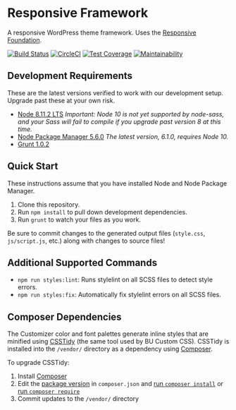 # Responsive Framework

A responsive WordPress theme framework. Uses the [Responsive Foundation](https://github.com/bu-ist/responsive-foundation/).

[![Build Status](https://travis-ci.com/bu-ist/responsive-framework.svg?token=wzsqLbpb4sxFWxMw2jUo&branch=develop)](https://travis-ci.com/bu-ist/responsive-framework)
[![CircleCI](https://circleci.com/gh/bu-ist/responsive-framework.svg?style=svg&circle-token=0188db2344690d2a7eb7c8b6b3f7ef02d3013894)](https://circleci.com/gh/bu-ist/responsive-framework)
[![Test Coverage](https://api.codeclimate.com/v1/badges/50f17f55e72abe7eb3fa/test_coverage)](https://codeclimate.com/repos/582231969f3c3f007e003961/test_coverage)
[![Maintainability](https://api.codeclimate.com/v1/badges/50f17f55e72abe7eb3fa/maintainability)](https://codeclimate.com/repos/582231969f3c3f007e003961/maintainability)

## Development Requirements

These are the latest versions verified to work with our development setup. Upgrade past these at your own risk.

- [Node 8.11.2 LTS](http://nodejs.org/) *Important: Node 10 is not yet supported by node-sass, and your Sass will fail to compile if you upgrade past version 8 at this time.*
- [Node Package Manager 5.6.0](https://github.com/npm/npm) *The latest version, 6.1.0, requires Node 10.*
- [Grunt 1.0.2](http://gruntjs.com/)

## Quick Start

These instructions assume that you have installed Node and Node Package Manager.

1. Clone this repository.
1. Run `npm install` to pull down development dependencies.
1. Run `grunt` to watch your files as you work.

Be sure to commit changes to the generated output files (`style.css`, `js/script.js`, etc.) along with changes to source files!

## Additional Supported Commands

- `npm run styles:lint`: Runs stylelint on all SCSS files to detect style errors.
- `npm run styles:fix`: Automatically fix stylelint errors on all SCSS files.

## Composer Dependencies

The Customizer color and font palettes generate inline styles that are minified using [CSSTidy](https://github.com/Cerdic/CSSTidy) (the same tool used by BU Custom CSS). CSSTidy is installed into the `/vendor/` directory as a dependency using [Composer](https://getcomposer.org).

To upgrade CSSTidy:
1. Install [Composer](https://getcomposer.org/doc/00-intro.md#installation-linux-unix-osx)
1. Edit the [package version](https://getcomposer.org/doc/01-basic-usage.md#package-versions) in `composer.json` and [run `composer install`](https://getcomposer.org/doc/03-cli.md#install) or [run `composer require`](https://getcomposer.org/doc/03-cli.md#require)
1. Commit updates to the `/vendor/` directory
